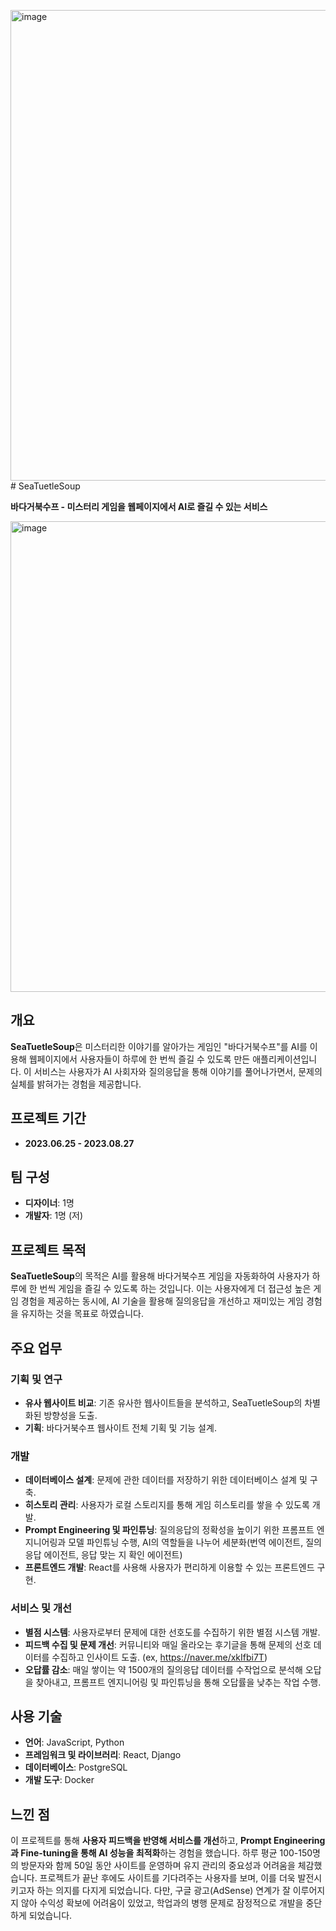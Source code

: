 <img width="753" alt="image" src="https://github.com/user-attachments/assets/1bedce5d-c793-43f6-b0b4-10b29ca20886"># SeaTuetleSoup

**바다거북수프 - 미스터리 게임을 웹페이지에서 AI로 즐길 수 있는 서비스**

<img width="753" alt="image" src="https://github.com/user-attachments/assets/f2cc3742-9f60-44f2-adc6-ad7fa4a3ea5d">

## 개요
**SeaTuetleSoup**은 미스터리한 이야기를 알아가는 게임인 "바다거북수프"를 AI를 이용해 웹페이지에서 사용자들이 하루에 한 번씩 즐길 수 있도록 만든 애플리케이션입니다. 이 서비스는 사용자가 AI 사회자와 질의응답을 통해 이야기를 풀어나가면서, 문제의 실체를 밝혀가는 경험을 제공합니다.

## 프로젝트 기간
- **2023.06.25 - 2023.08.27**

## 팀 구성
- **디자이너**: 1명  
- **개발자**: 1명 (저)

## 프로젝트 목적
**SeaTuetleSoup**의 목적은 AI를 활용해 바다거북수프 게임을 자동화하여 사용자가 하루에 한 번씩 게임을 즐길 수 있도록 하는 것입니다. 이는 사용자에게 더 접근성 높은 게임 경험을 제공하는 동시에, AI 기술을 활용해 질의응답을 개선하고 재미있는 게임 경험을 유지하는 것을 목표로 하였습니다.

## 주요 업무

### 기획 및 연구
- **유사 웹사이트 비교**: 기존 유사한 웹사이트들을 분석하고, SeaTuetleSoup의 차별화된 방향성을 도출.
- **기획**: 바다거북수프 웹사이트 전체 기획 및 기능 설계.

### 개발
- **데이터베이스 설계**: 문제에 관한 데이터를 저장하기 위한 데이터베이스 설계 및 구축.
- **히스토리 관리**: 사용자가 로컬 스토리지를 통해 게임 히스토리를 쌓을 수 있도록 개발.
- **Prompt Engineering 및 파인튜닝**: 질의응답의 정확성을 높이기 위한 프롬프트 엔지니어링과 모델 파인튜닝 수행, AI의 역할들을 나누어 세분화(번역 에이전트, 질의응답 에이전트, 응답 맞는 지 확인 에이전트) 
- **프론트엔드 개발**: React를 사용해 사용자가 편리하게 이용할 수 있는 프론트엔드 구현.

### 서비스 및 개선
- **별점 시스템**: 사용자로부터 문제에 대한 선호도를 수집하기 위한 별점 시스템 개발.
- **피드백 수집 및 문제 개선**: 커뮤니티와 매일 올라오는 후기글을 통해 문제의 선호 데이터를 수집하고 인사이트 도출. (ex, https://naver.me/xkIfbi7T)
- **오답률 감소**: 매일 쌓이는 약 1500개의 질의응답 데이터를 수작업으로 분석해 오답을 찾아내고, 프롬프트 엔지니어링 및 파인튜닝을 통해 오답률을 낮추는 작업 수행.

## 사용 기술
- **언어**: JavaScript, Python
- **프레임워크 및 라이브러리**: React, Django
- **데이터베이스**: PostgreSQL
- **개발 도구**: Docker

## 느낀 점
이 프로젝트를 통해 **사용자 피드백을 반영해 서비스를 개선**하고, **Prompt Engineering과 Fine-tuning을 통해 AI 성능을 최적화**하는 경험을 했습니다. 하루 평균 100-150명의 방문자와 함께 50일 동안 사이트를 운영하며 유지 관리의 중요성과 어려움을 체감했습니다. 프로젝트가 끝난 후에도 사이트를 기다려주는 사용자를 보며, 이를 더욱 발전시키고자 하는 의지를 다지게 되었습니다. 다만, 구글 광고(AdSense) 연계가 잘 이루어지지 않아 수익성 확보에 어려움이 있었고, 학업과의 병행 문제로 잠정적으로 개발을 중단하게 되었습니다.
